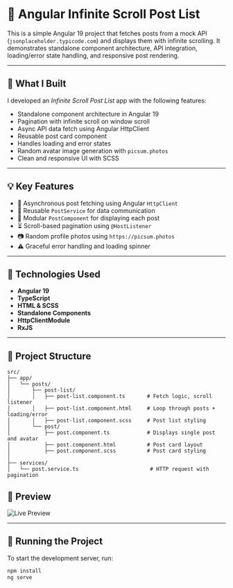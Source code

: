 # 📰 Angular Infinite Scroll Post List

This is a simple Angular 19 project that fetches posts from a mock API (`jsonplaceholder.typicode.com`) and displays them with infinite scrolling. It demonstrates standalone component architecture, API integration, loading/error state handling, and responsive post rendering.

---

## 🔧 What I Built

I developed an *Infinite Scroll Post List* app with the following features:

- Standalone component architecture in Angular 19  
- Pagination with infinite scroll on window scroll  
- Async API data fetch using Angular HttpClient  
- Reusable post card component  
- Handles loading and error states  
- Random avatar image generation with `picsum.photos`  
- Clean and responsive UI with SCSS  

---

## 💡 Key Features

- 🧠 Asynchronous post fetching using Angular `HttpClient`
- 🔁 Reusable `PostService` for data communication
- 🧩 Modular `PostComponent` for displaying each post
- ⏳ Scroll-based pagination using `@HostListener`
- 📷 Random profile photos using `https://picsum.photos`
- ⚠️ Graceful error handling and loading spinner

---

## 🧱 Technologies Used

- **Angular 19**
- **TypeScript**
- **HTML & SCSS**
- **Standalone Components**
- **HttpClientModule**
- **RxJS**

---

## 📁 Project Structure

```plaintext
src/
├── app/
│   └── posts/
│       ├── post-list/
│       │   ├── post-list.component.ts       # Fetch logic, scroll listener
│       │   ├── post-list.component.html     # Loop through posts + loading/error
│       │   ├── post-list.component.scss     # Post list styling
│       └── post/
│           ├── post.component.ts            # Displays single post and avatar
│           ├── post.component.html          # Post card layout
│           ├── post.component.scss          # Post card styling
│
├── services/
│   └── post.service.ts                       # HTTP request with pagination

```
## 🔗 Preview

![Live Preview](https://ahmad-889.github.io/infinite-scroll/)

---

## 🚀 Running the Project

To start the development server, run:

```bash
npm install
ng serve

```